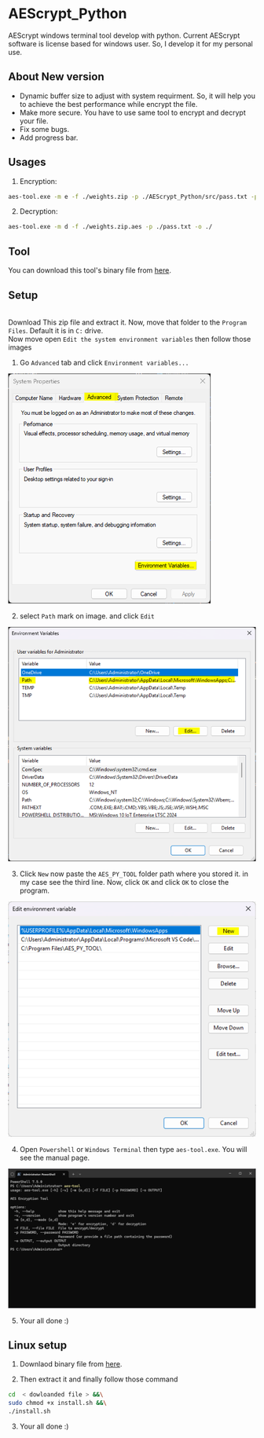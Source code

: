 # AEScrypt_Python
AEScrypt windows terminal tool develop with python. Current AEScrypt software is license based for windows user. So, I develop it for my personal use.

## About New version

<ul>
  <li>Dynamic buffer size to adjust with system requirment. So, it will help you to achieve the best performance while encrypt the file.</li>
  <li>Make more secure. You have to use same tool to encrypt and decrypt your file.</li>
  <li>Fix some bugs. </li>
  <li>Add progress bar.</li>
</ul>

## Usages

1. Encryption:

```bash
aes-tool.exe -m e -f ./weights.zip -p ./AEScrypt_Python/src/pass.txt -p ./pass.txt -o ./
```

2. Decryption:

```bash
aes-tool.exe -m d -f ./weights.zip.aes -p ./pass.txt -o ./
```

## Tool

You can download this tool's binary file from <a href="https://drive.google.com/drive/folders/1f-4FB7cmBeaqILe8Ey3wUIWYuNkAvdVP?usp=sharing">here</a>.

## Setup

<br>Download This zip file and extract it. Now, move that folder to the `Program Files`. Default it is in `C:` drive.<br>
Now move open `Edit the system environment variables` then follow those images

1. Go `Advanced` tab and click `Environment variables...`

<img src='resources/Capture.PNG'></img>

2. select `Path` mark on image. and click `Edit`

<img src='resources/Capture1.PNG'></img>

3. Click `New` now paste the `AES_PY_TOOL` folder path where you stored it. in my case see the third line. Now, click `OK` and click `OK` to close the program.

<img src='resources/Capture2.PNG'></img>

4. Open `Powershell` or `Windows Terminal` then type `aes-tool.exe`. You will see the manual page.

<img src='resources/Capture3.PNG'></img>

5. Your all done :)

## Linux setup

1. Downlaod binary file from <a href="https://drive.google.com/drive/folders/1oFs8Ghn3kVqO2trSB9fpzlqojnX0wjbv?usp=drive_link">here</a>.

2. Then extract it and finally follow those command

```bash
cd  < dowloanded file > &&\
sudo chmod +x install.sh &&\
./install.sh
```

3. Your all done :)

